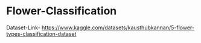 # Flower-Classification
Dataset-Link- https://www.kaggle.com/datasets/kausthubkannan/5-flower-types-classification-dataset

